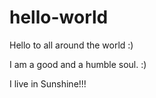 # hello-world
Hello to all around the world :)

I am a good and a humble soul. :)

I live in Sunshine!!!
